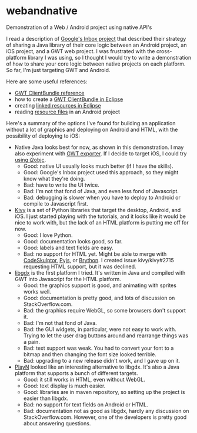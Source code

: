 webandnative
============

Demonstration of a Web / Android project using native API's

I read a description of [Google's Inbox project][inbox] that described their
strategy of sharing a Java library of their core logic between an Android
project, an iOS project, and a GWT web project. I was frustrated with the
cross-platform library I was using, so I thought I would try to write a
demonstration of how to share your core logic between native projects on each
platform. So far, I'm just targeting GWT and Android.

Here are some useful references:

* [GWT ClientBundle reference][clientbundle] 
* how to create a [GWT ClientBundle in Eclipse][clientbundle-eclipse]
* creating [linked resources in Eclipse][linking]
* reading [resource files][resources] in an Android project

[clientbundle]: http://www.gwtproject.org/doc/latest/DevGuideClientBundle.html
[clientbundle-eclipse]: https://developers.google.com/eclipse/docs/gwt_clientbundle
[linking]: http://help.eclipse.org/juno/index.jsp?topic=%2Forg.eclipse.platform.doc.user%2Ftasks%2Ftasks-45.htm
[resources]: http://developer.android.com/reference/android/content/res/Resources.html

Here's a summary of the options I've found for building an application without
a lot of graphics and deploying on Android and HTML, with the possibility of
deploying to iOS:

* Native Java looks best for now, as shown in this demonstration. I may also
  experiment with [GWT exporter][exporter]. If I decide to target iOS, I could
  try [using j2objc][j2objc].
    * Good: native UI usually looks much better (if I have the skills).
    * Good: Google's Inbox project used this approach, so they might know what
      they're doing.
    * Bad: have to write the UI twice.
    * Bad: I'm not that fond of Java, and even less fond of Javascript.
    * Bad: debugging is slower when you have to deploy to Android or compile to
      Javascript first.
* [Kivy][kivy] is a set of Python libraries that target the desktop, Android,
  and iOS. I just started playing with the tutorials, and it looks like it
  would be nice to work with, but the lack of an HTML platform is putting me
  off for now.
    * Good: I love Python.
    * Good: documentation looks good, so far.
    * Good: labels and text fields are easy.
    * Bad: no support for HTML yet. Might be able to merge with
      [CodeSkulptor][skulpt], [Pyjs][pyjs], or [Brython][brython]. I created issue
      kivy/kivy#2715 requesting HTML support, but it was declined.
* [libgdx][libgdx] is the first platform I tried. It's written in Java and
  compiled with GWT into Javascript for the HTML platform.
    * Good: the graphics support is good, and animating with sprites works well.
    * Good: documentation is pretty good, and lots of discussion on StackOverflow.com.
    * Bad: the graphics require WebGL, so some browsers don't support it.
    * Bad: I'm not that fond of Java.
    * Bad: the GUI widgets, in particular, were not easy to work with. Trying
      to let the user drag buttons around and rearrange things was a pain.
    * Bad: text support was weak. You had to convert your font to a bitmap and
      then changing the font size looked terrible.
    * Bad: upgrading to a new release didn't work, and I gave up on it.
* [PlayN][playn] looked like an interesting alternative to libgdx. It's also a
  Java platform that supports a bunch of different targets.
    * Good: it still works in HTML, even without WebGL.
    * Good: text display is much easier.
    * Good: libraries are in maven repository, so setting up the project is
      easier than libgdx.
    * Bad: no support for text fields on Android or HTML.
    * Bad: documentation not as good as libgdx, hardly any discussion on
      StackOverflow.com. However, one of the developers is pretty good about
      answering questions.

[libgdx]: http://libgdx.badlogicgames.com/
[playn]: https://github.com/threerings/playn/
[kivy]: http://kivy.org
[skulpt]: http://www.codeskulptor.org/
[brython]: http://www.brython.info/
[pyjs]: http://pyjs.org/
[inbox]: http://gmailblog.blogspot.ca/2014/11/going-under-hood-of-inbox.html
[j2objc]: https://github.com/google/j2objc
[exporter]: https://code.google.com/p/gwt-exporter/
